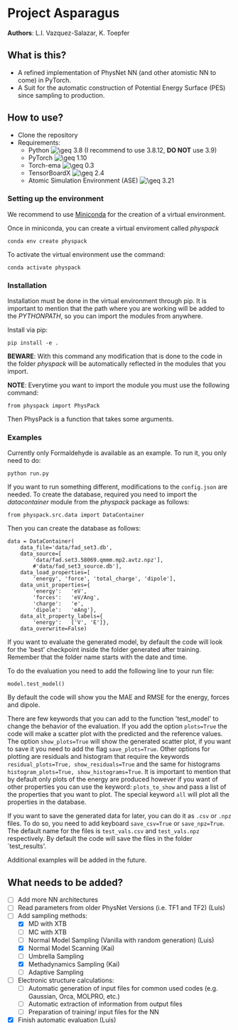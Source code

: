 # Project Asparagus

**Authors**: L.I. Vazquez-Salazar, K. Toepfer

## What is this?
 - A refined implementation of PhysNet NN (and other atomistic NN to come) in PyTorch. 
 - A Suit for the automatic construction of Potential Energy Surface (PES) since sampling to production.

## How to use? 

- Clone the repository
- Requirements:
  - Python <img src="https://latex.codecogs.com/svg.image?\geq&space;" title="\geq " /> 3.8 (I recommend to use 3.8.12, **DO NOT** use 3.9)
  - PyTorch <img src="https://latex.codecogs.com/svg.image?\geq&space;" title="\geq " /> 1.10
  - Torch-ema <img src="https://latex.codecogs.com/svg.image?\geq&space;" title="\geq " /> 0.3
  - TensorBoardX <img src="https://latex.codecogs.com/svg.image?\geq&space;" title="\geq " /> 2.4
  - Atomic Simulation Environment (ASE) <img src="https://latex.codecogs.com/svg.image?\geq&space;" title="\geq " /> 3.21
### Setting up the environment

We recommend to use [ Miniconda](https://docs.conda.io/projects/conda/en/latest/user-guide/install/download.html) for the creation of a virtual environment. 

Once in miniconda, you can create a virtual enviroment called *physpack* 

``` 
conda env create physpack
```
 
To activate the virtual environment use the command:

```
conda activate physpack
```
### Installation
Installation must be done in the virtual environment through pip. It is important to mention that the path where you are
working will be added to the *PYTHONPATH*, so you can import the modules from anywhere.

Install via pip:
``` 
pip install -e .
```

**BEWARE**: With this command any modification that is done to the code in the folder *physpack* will be automatically reflected 
in the modules that you import.

**NOTE**: Everytime you want to import the module you must use the following command:

```
from physpack import PhysPack
```
Then PhysPack is a function that takes some arguments.

### Examples

Currently only Formaldehyde is available as an example. To run it, you only need to do:
 ```
python run.py
```

If you want to run something different, modifications to the `config.json` are needed. To create the database, required
you need to import the *datacontainer* module from the *physpack* package as follows:

```
from physpack.src.data import DataContainer
```

Then you can create the database as follows:

```
data = DataContainer(
    data_file='data/fad_set3.db',
    data_source=[
        'data/fad.set3.58069.qmmm.mp2.avtz.npz'],
        #'data/fad_set3_source.db'],
    data_load_properties=[
        'energy', 'force', 'total_charge', 'dipole'],
    data_unit_properties={
        'energy':   'eV',
        'forces':   'eV/Ang',
        'charge':   'e',
        'dipole':   'eAng'},
    data_alt_property_labels={
        'energy':   ['V', 'E']},
    data_overwrite=False)
```

If you want to evaluate the generated model, by default the code will look for the 'best' checkpoint inside the 
folder generated after training. Remember that the folder name starts with the date and time. 

To do the evaluation you need to add the following line to your run file:
 ```
 model.test_model()
 ```

By default the code will show you the MAE and RMSE for the energy, forces and dipole. 

There are few keywords that you can add to the function 'test_model' to change the behavior of the evaluation.
If you add the option `plots=True` the code will make a scatter plot with the predicted and the reference values.
The option `show_plots=True` will show the generated scatter plot, if you want to save it you need to add the flag
`save_plots=True`. Other options for plotting are residuals and histogram that require the keywords `residual_plots=True,
show_residuals=True` and the same for histograms `histogram_plots=True, show_histograms=True`. It is important to mention
that by default only plots of the energy are produced however if you want of other properties you can use the keyword:
`plots_to_show` and pass a list of the properties that you want to plot. The special keyword `all` will plot all the 
properties in the database.

If you want to save the generated data for later, you can do it as `.csv` or `.npz` files. To do so, you need to add
keyboard `save_csv=True` or `save_npz=True`. The default name for the files is `test_vals.csv` and `test_vals.npz` respectively.
By default the code will save the files in the folder `test_results'.


Additional examples will be added in the future.


## What needs to be added?

- [ ] Add more NN architectures
- [ ] Read parameters from older PhysNet Versions (i.e. TF1 and TF2) (Luis)
- [ ] Add sampling methods:
    - [x] MD with XTB
    - [ ] MC with XTB
    - [ ] Normal Model Sampling (Vanilla with random generation) (Luis)
    - [x] Normal Model Scanning (Kai)
    - [ ] Umbrella Sampling
    - [x] Methadynamics Sampling (Kai)
    - [ ] Adaptive Sampling
- [ ] Electronic structure calculations:
   - [ ] Automatic generation of input files for common used codes (e.g. Gaussian, Orca, MOLPRO, etc.)
   - [ ] Automatic extraction of information from output files
   - [ ] Preparation of training/ input files for the NN
- [x] Finish automatic evaluation (Luis)
